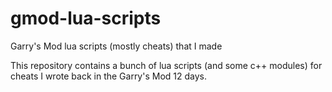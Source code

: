 # gmod-lua-scripts
Garry's Mod lua scripts (mostly cheats) that I made

This repository contains a bunch of lua scripts (and some c++ modules) for cheats I wrote back in the Garry's Mod 12 days.
